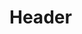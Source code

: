 <!-- TITLE: Way Of The Blade -->
<!-- SUBTITLE: Focus on the way of the blade, increasing your accuracy, damage dealt, and minimum damage done with two handed slashing attacks. -->

# Header